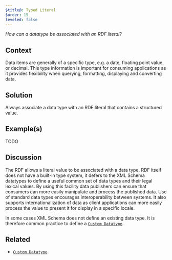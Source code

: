 ```yaml
---
$title@: Typed Literal
$order: 15
leveled: false
---
```


*How can a datatype be associated with an RDF literal?*

## Context

Data items are generally of a specific type, e.g. a date, floating point value, or decimal. This type information is important for consuming applications as it provides flexibility when querying, formatting, displaying and converting data.

## Solution

Always associate a data type with an RDF literal that contains a structured value.

## Example(s)

TODO

## Discussion

The RDF allows a literal value to be associated with a data type. RDF itself does not have a built-in type system, it defers to the XML Schema datatypes to define a useful common set of data types and their legal lexical values. By using this facility data publishers can ensure that consumers can more easily manipulate and process the published data. Use of standard data types encourages interoperability between systems. It also supports internationalization of data as client applications can more easily process the value to present it for display in a specific locale.

In some cases XML Schema does not define an existing data type. It is therefore common practice to define a [`Custom Datatype`](../chapter-3/custom-datatype).

## Related

- [`Custom Datatype`](../chapter-3/custom-datatype)
